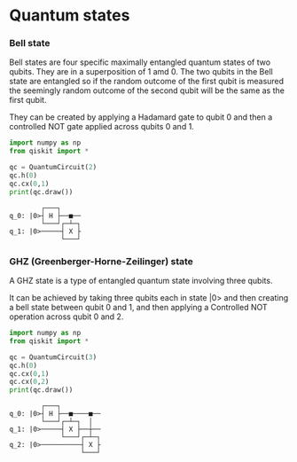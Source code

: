 # Quantum states

### Bell state

Bell states are four specific maximally entangled quantum states of two qubits.
They are in a superposition of 1 amd 0. The two qubits in the Bell state are
entangled so if the random outcome of the first qubit is measured the seemingly
random outcome of the second qubit will be the same as the first qubit.

They can be created by applying a Hadamard gate to qubit 0 and then a controlled
NOT gate applied across qubits 0 and 1.

```py
import numpy as np
from qiskit import *

qc = QuantumCircuit(2)
qc.h(0)
qc.cx(0,1)
print(qc.draw())
```

```ascii
        ┌───┐
q_0: |0>┤ H ├──■──
        └───┘┌─┴─┐
q_1: |0>─────┤ X ├
             └───┘
```

### GHZ (Greenberger-Horne-Zeilinger) state

A GHZ state is a type of entangled quantum state involving three qubits.

It can be achieved by taking three qubits each in state |0> and then creating a
bell state between qubit 0 and 1, and then applying a Controlled NOT operation
across qubit 0 and 2.

```py
import numpy as np
from qiskit import *

qc = QuantumCircuit(3)
qc.h(0)
qc.cx(0,1)
qc.cx(0,2)
print(qc.draw())
```

```ascii
        ┌───┐
q_0: |0>┤ H ├──■────■──
        └───┘┌─┴─┐  │  
q_1: |0>─────┤ X ├──┼──
             └───┘┌─┴─┐
q_2: |0>──────────┤ X ├
                  └───┘
```
